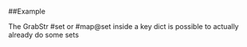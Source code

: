 
<!---
FrozenIsBool True
-->

##Example

The GrabStr #set or #map@set inside a key dict is possible to actually already do some sets
